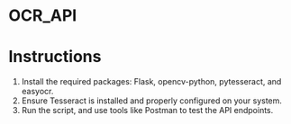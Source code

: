 # OCR_API



# Instructions
1. Install the required packages: Flask, opencv-python, pytesseract, and easyocr.
2. Ensure Tesseract is installed and properly configured on your system.
3. Run the script, and use tools like Postman to test the API endpoints.
